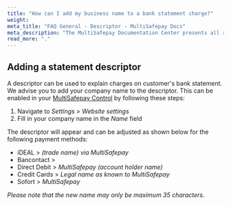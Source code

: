 ```yaml
---
title: "How can I add my business name to a bank statement charge?"
weight:
meta_title: "FAQ General - Descriptor - MultiSafepay Docs"
meta_description: "The MultiSafepay Documentation Center presents all relevant information about our Plugins and API. You can also find support pages for payment methods, tools and general questions as well as the contact details of our Support and Integration Teams."
read_more: "."
---
```


## Adding a statement descriptor

A descriptor can be used to explain charges on customer's bank statement. We advise you to add your company name to the descriptor. This can be enabled in your [MultiSafepay Control](https://merchant.multisafepay.com) by following these steps:

1. Navigate to _Settings_ > _Website settings_
2. Fill in your company name in the _Name_ field

The descriptor will appear and can be adjusted as shown below for the following payment methods:

* iDEAL > _(trade name) via MultiSafepay_
* Bancontact > 
* Direct Debit > _MultiSafepay (account holder name)_
* Credit Cards > _Legal name as known to MultiSafepay_
* Sofort > _MultiSafepay_

_Please note that the new name may only be maximum 35 characters._
